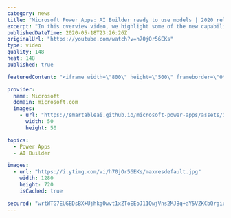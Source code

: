 ```yaml
---
category: news
title: "Microsoft Power Apps: AI Builder ready to use models | 2020 release wave 1 overview"
excerpt: "In this overview video, we highlight some of the new capabilities included in the latest update to Microsoft Power Apps, AI Builder ready to use models.     Here are the capabilities covered:   • Entity extraction helps you by identifying and extracting people, dates, places, locations, etc. from text"
publishedDateTime: 2020-05-18T23:26:26Z
originalUrl: "https://youtube.com/watch?v=h70jOr56EKs"
type: video
quality: 148
heat: 148
published: true

featuredContent: "<iframe width=\"800\" height=\"500\" frameborder=\"0\" src=\"https://www.youtube.com/embed/h70jOr56EKs\" allow=\"accelerometer; autoplay; encrypted-media; gyroscope; picture-in-picture\" allowfullscreen></iframe>"

provider:
  name: Microsoft
  domain: microsoft.com
  images:
    - url: "https://smartableai.github.io/microsoft-power-apps/assets/images/organizations/microsoft.com-50x50.jpg"
      width: 50
      height: 50

topics:
  - Power Apps
  - AI Builder

images:
  - url: "https://i.ytimg.com/vi/h70jOr56EKs/maxresdefault.jpg"
    width: 1280
    height: 720
    isCached: true

secured: "wrtWTG7EUGEDsBX+Ujhkg0wvt1xZToEEoJ11QwjVns2MJBq+aY5VZKCbQrgiuI0kaZYBSpWJXj+L/XYJkOMN9ydgqpeue2+4m1uhRhIICryT/JZYfQx37Jt2eZ7FFI3xO8VQlg4TowWJ26nWiaHLXtSVbx/rLxhDWzvKJ7skqwBFnQtE1+UcNd1HIkZowAcp2/PIeZ7sAK1NrWCTqPlMphDO+b/X0Y94pJeuxb0zKAZ03FZndNgS5YxwD1m9aEdMAqabxZqCFaMyDxu6zLJAfhvSH17f8ktuESxvvaU0S/T6RkG0be/yX7dTnaVXTU/AwqZiBRje5U9S+2gQaILnvl4QYl3YK4L2PqMnW+82LP7TqlhSb2F8RrUaZBVneiWaPJHoYGgGyoyR/dzR7J2KafjD5T+QCPZ7COtTG0wE2XPoMiJEBjGz9hvHEDmk8cUd;roDGEmbREqHuPSOzHYCjNw=="
---
```


